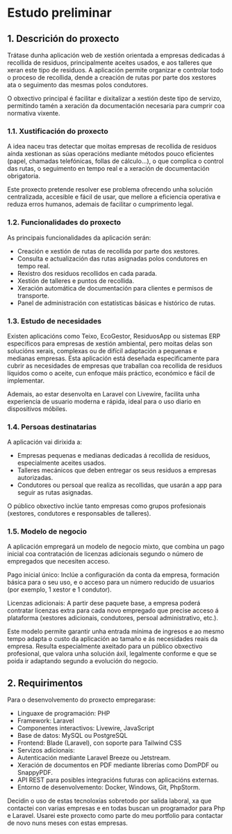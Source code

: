# Estudo preliminar

## 1. Descrición do proxecto
Trátase dunha aplicación web de xestión orientada a empresas dedicadas á recollida de residuos, principalmente aceites usados, e aos talleres que xeran este tipo de residuos. A aplicación permite organizar e controlar todo o proceso de recollida, dende a creación de rutas por parte dos xestores ata o seguimento das mesmas polos condutores.

O obxectivo principal é facilitar e dixitalizar a xestión deste tipo de servizo, permitindo tamén a xeración da documentación necesaria para cumprir coa normativa vixente.


### 1.1. Xustificación do proxecto
A idea naceu tras detectar que moitas empresas de recollida de residuos aínda xestionan as súas operacións mediante métodos pouco eficientes (papel, chamadas telefónicas, follas de cálculo...), o que complica o control das rutas, o seguimento en tempo real e a xeración de documentación obrigatoria.

Este proxecto pretende resolver ese problema ofrecendo unha solución centralizada, accesible e fácil de usar, que mellore a eficiencia operativa e reduza erros humanos, ademais de facilitar o cumprimento legal.

### 1.2. Funcionalidades do proxecto
As principais funcionalidades da aplicación serán:

- Creación e xestión de rutas de recollida por parte dos xestores.
- Consulta e actualización das rutas asignadas polos condutores en tempo real.
- Rexistro dos residuos recollidos en cada parada.
- Xestión de talleres e puntos de recollida.
- Xeración automática de documentación para clientes e permisos de transporte.
- Panel de administración con estatísticas básicas e histórico de rutas.


### 1.3. Estudo de necesidades
Existen aplicacións como Teixo, EcoGestor, ResiduosApp ou sistemas ERP específicos para empresas de xestión ambiental, pero moitas delas son solucións xerais, complexas ou de difícil adaptación a pequenas e medianas empresas. Esta aplicación está deseñada especificamente para cubrir as necesidades de empresas que traballan coa recollida de residuos líquidos como o aceite, cun enfoque máis práctico, económico e fácil de implementar.

Ademais, ao estar desenvolta en Laravel con Livewire, facilita unha experiencia de usuario moderna e rápida, ideal para o uso diario en dispositivos móbiles.

### 1.4. Persoas destinatarias
A aplicación vai dirixida a:

- Empresas pequenas e medianas dedicadas á recollida de residuos, especialmente aceites usados.
- Talleres mecánicos que deben entregar os seus residuos a empresas autorizadas.
- Condutores ou persoal que realiza as recollidas, que usarán a app para seguir as rutas asignadas.

O público obxectivo inclúe tanto empresas como grupos profesionais (xestores, condutores e responsables de talleres).

### 1.5. Modelo de negocio
A aplicación empregará un modelo de negocio mixto, que combina un pago inicial coa contratación de licenzas adicionais segundo o número de empregados que necesiten acceso.

Pago inicial único: Inclúe a configuración da conta da empresa, formación básica para o seu uso, e o acceso para un número reducido de usuarios (por exemplo, 1 xestor e 1 condutor).

Licenzas adicionais: A partir dese paquete base, a empresa poderá contratar licenzas extra para cada novo empregado que precise acceso á plataforma (xestores adicionais, condutores, persoal administrativo, etc.).

Este modelo permite garantir unha entrada mínima de ingresos e ao mesmo tempo adapta o custo da aplicación ao tamaño e ás necesidades reais da empresa. Resulta especialmente axeitado para un público obxectivo profesional, que valora unha solución áxil, legalmente conforme e que se poida ir adaptando segundo a evolución do negocio.

## 2. Requirimentos
Para o desenvolvemento do proxecto empregarase:

- Linguaxe de programación: PHP
- Framework: Laravel
- Componentes interactivos: Livewire, JavaScript
- Base de datos: MySQL ou PostgreSQL
- Frontend: Blade (Laravel), con soporte para Tailwind CSS
- Servizos adicionais:
- Autenticación mediante Laravel Breeze ou Jetstream.
- Xeración de documentos en PDF mediante librerías como DomPDF ou SnappyPDF.
- API REST para posibles integracións futuras con aplicacións externas.
- Entorno de desenvolvemento: Docker, Windows, Git, PhpStorm.

Decidin o uso de estas tecnoloxías sobretodo por salida laboral, xa que contactei con varias empresas e en todas buscan un programador para Php e Laravel. Usarei este proxecto como parte do meu portfolio para contactar de novo nuns meses con estas empresas.



